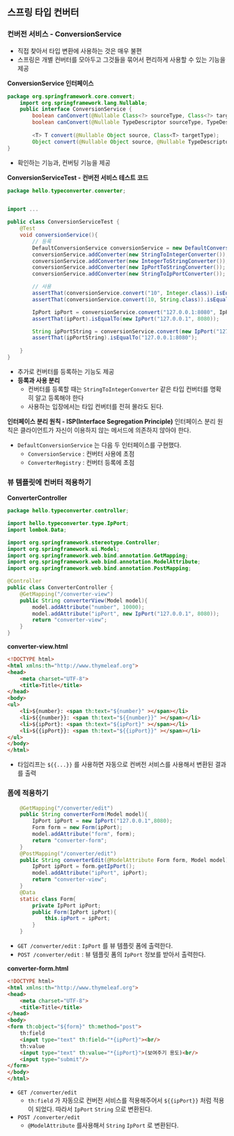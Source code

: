 ## 스프링 타입 컨버터

### 컨버전 서비스 - ConversionService
- 직접 찾아서 타입 변환에 사용하는 것은 매우 불편
- 스프링은 개별 컨버터를 모아두고 그것들을 묶어서 편리하게 사용할 수 있는 기능을 제공

**ConversionService 인터페이스**
```java
package org.springframework.core.convert;
	import org.springframework.lang.Nullable;
	public interface ConversionService {
    	boolean canConvert(@Nullable Class<?> sourceType, Class<?> targetType);
    	boolean canConvert(@Nullable TypeDescriptor sourceType, TypeDescriptor targetType);
    	
		<T> T convert(@Nullable Object source, Class<T> targetType);
    	Object convert(@Nullable Object source, @Nullable TypeDescriptor sourceType, TypeDescriptor targetType);
}
```
- 확인하는 기능과, 컨버팅 기능을 제공

**ConversionServiceTest - 컨버전 서비스 테스트 코드**
```java
package hello.typeconverter.converter;


import ...

public class ConversionServiceTest {
    @Test
    void conversionService(){
        // 등록
        DefaultConversionService conversionService = new DefaultConversionService();
        conversionService.addConverter(new StringToIntegerConverter());
        conversionService.addConverter(new IntegerToStringConverter());
        conversionService.addConverter(new IpPortToStringConverter());
        conversionService.addConverter(new StringToIpPortConverter());

        // 사용
        assertThat(conversionService.convert("10", Integer.class)).isEqualTo(10);
        assertThat(conversionService.convert(10, String.class)).isEqualTo("10");

        IpPort ipPort = conversionService.convert("127.0.0.1:8080", IpPort.class);
        assertThat(ipPort).isEqualTo(new IpPort("127.0.0.1", 8080));

        String ipPortString = conversionService.convert(new IpPort("127.0.0.1", 8080), String.class);
        assertThat(ipPortString).isEqualTo("127.0.0.1:8080");
        
    }
}
```
- 추가로 컨버터를 등록하는 기능도 제공
- **등록과 사용 분리**
	- 컨버터를 등록할 때는 `StringToIntegerConverter` 같은 타입 컨버터를 명확히 알고 등록해야 한다
	- 사용하는 입장에서는 타입 컨버터를 전혀 몰라도 된다.

**인터페이스 분리 원칙 - ISP(Interface Segregation Principle)**
인터페이스 분리 원칙은 클라이언트가 자신이 이용하지 않는 메서드에 의존하지 않아야 한다.
- `DefaultConversionService` 는 다음 두 인터페이스를 구현했다. 
	- `ConversionService` : 컨버터 사용에 초점 
	- `ConverterRegistry` : 컨버터 등록에 초점


### 뷰 템플릿에 컨버터 적용하기
**ConverterController**
```java
package hello.typeconverter.controller;

import hello.typeconverter.type.IpPort;
import lombok.Data;

import org.springframework.stereotype.Controller;
import org.springframework.ui.Model;
import org.springframework.web.bind.annotation.GetMapping;
import org.springframework.web.bind.annotation.ModelAttribute;
import org.springframework.web.bind.annotation.PostMapping;

@Controller
public class ConverterController {
    @GetMapping("/converter-view")
    public String converterView(Model model){
        model.addAttribute("number", 10000);
        model.addAttribute("ipPort", new IpPort("127.0.0.1", 8080));
        return "converter-view";
    }
}
```

**converter-view.html**
```html
<!DOCTYPE html>
<html xmlns:th="http://www.thymeleaf.org">
<head>
    <meta charset="UTF-8">
    <title>Title</title>
</head>
<body>
<ul>
    <li>${number}: <span th:text="${number}" ></span></li>
    <li>${{number}}: <span th:text="${{number}}" ></span></li>
    <li>${ipPort}: <span th:text="${ipPort}" ></span></li>
    <li>${{ipPort}}: <span th:text="${{ipPort}}" ></span></li>
</ul>
</body>
</html>
```
- 타임리프는 `${{...}}` 를 사용하면 자동으로 컨버전 서비스를 사용해서 변환된 결과를 출력

### 폼에 적용하기
```java
    @GetMapping("/converter/edit")
    public String converterForm(Model model){
        IpPort ipPort = new IpPort("127.0.0.1",8080);
        Form form = new Form(ipPort);
        model.addAttribute("form", form);
        return "converter-form";
    }
    @PostMapping("/converter/edit")
    public String converterEdit(@ModelAttribute Form form, Model model) {
        IpPort ipPort = form.getIpPort();
        model.addAttribute("ipPort", ipPort);
        return "converter-view";
    }
    @Data
    static class Form{
        private IpPort ipPort;
        public Form(IpPort ipPort){
            this.ipPort = ipPort;
        }
    }
```
- `GET /converter/edit` : `IpPort` 를 뷰 템플릿 폼에 출력한다.
- `POST /converter/edit` : 뷰 템플릿 폼의 `IpPort` 정보를 받아서 출력한다.

**converter-form.html**
```html
<!DOCTYPE html>
<html xmlns:th="http://www.thymeleaf.org">
<head>
    <meta charset="UTF-8">
    <title>Title</title>
</head>
<body>
<form th:object="${form}" th:method="post">
    th:field
    <input type="text" th:field="*{ipPort}"><br/>
    th:value
    <input type="text" th:value="*{ipPort}">(보여주기 용도)<br/>
    <input type="submit"/>
</form>
</body>
</html>
```
- `GET /converter/edit`
	- `th:field` 가 자동으로 컨버전 서비스를 적용해주어서 `${{ipPort}}` 처럼 적용이 되었다. 따라서 `IpPort` `String` 으로 변환된다.
- `POST /converter/edit`
	- `@ModelAttribute` 를사용해서 `String` `IpPort` 로 변환된다.
